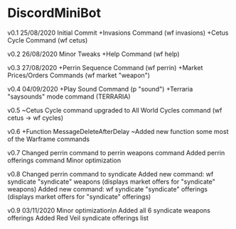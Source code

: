 # DiscordMiniBot

v0.1 25/08/2020
  Initial Commit
  +Invasions Command (wf invasions)
  +Cetus Cycle Command (wf cetus)


v0.2 26/08/2020
  Minor Tweaks
  +Help Command (wf help)


v0.3 27/08/2020
  +Perrin Sequence Command (wf perrin)
  +Market Prices/Orders Commands (wf market "weapon")


v0.4 04/09/2020
  +Play Sound Command (p "sound")
  +Terraria "saysounds" mode command (TERRARIA)
  
v0.5
  ~Cetus Cycle command upgraded to All World Cycles command (wf cetus -> wf cycles)

v0.6
  +Function MessageDeleteAfterDelay
  ~Added new function some most of the Warframe commands
  
v0.7
  Changed perrin command to perrin weapons command
  Added perrin offerings command
  Minor optimization
  
v0.8
  Changed perrin command to syndicate
  Added new command: wf syndicate "syndicate" weapons (displays market offers for "syndicate" weapons)
  Added new command: wf syndicate "syndicate" offerings (displays market offers for "syndicate" offerings)
  
v0.9 03/11/2020
  Minor optimization\n
  Added all 6 syndicate weapons offerings
  Added Red Veil syndicate offerings list
  
